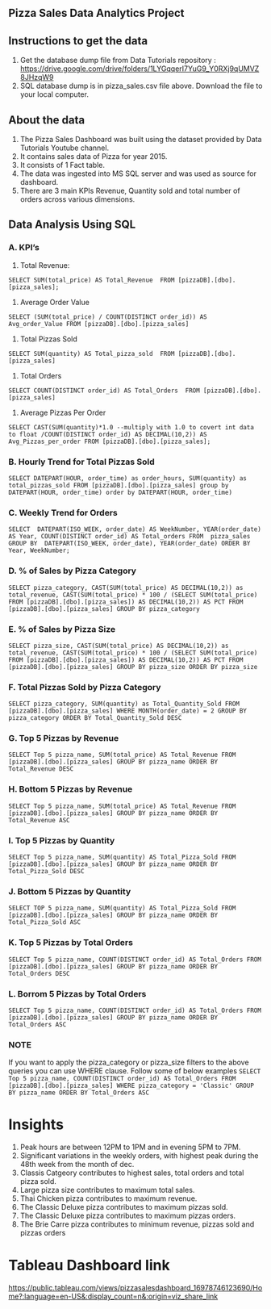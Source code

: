 ## Pizza Sales Data Analytics Project

## Instructions to get the data

1. Get the database dump file from Data Tutorials repository : https://drive.google.com/drive/folders/1LYGqqerI7YuG9_Y0RXj9qUMVZ8JHzqW9
1. SQL database dump is in pizza_sales.csv file above. Download the file to your local computer.

## About the data
1. The Pizza Sales Dashboard was built using the dataset provided by Data Tutorials Youtube channel.
1. It contains sales data of Pizza for year 2015.
1. It consists of 1 Fact table.
1. The data was ingested into MS SQL server and was used as source for dashboard.
1. There are 3 main KPIs Revenue, Quantity sold and total number of orders across various dimensions.

## Data Analysis Using SQL

### A. KPI’s

1. Total Revenue:
   
`SELECT SUM(total_price) AS Total_Revenue 
FROM [pizzaDB].[dbo].[pizza_sales];`
 
1. Average Order Value
   
`SELECT (SUM(total_price) / COUNT(DISTINCT order_id)) AS Avg_order_Value FROM [pizzaDB].[dbo].[pizza_sales]`
 
1. Total Pizzas Sold
   
`SELECT SUM(quantity) AS Total_pizza_sold 
FROM [pizzaDB].[dbo].[pizza_sales]`
 
1. Total Orders
   
`SELECT COUNT(DISTINCT order_id) AS Total_Orders 
FROM [pizzaDB].[dbo].[pizza_sales]`
 
1. Average Pizzas Per Order
   
`SELECT CAST(SUM(quantity)*1.0 --multiply with 1.0 to covert int data to float
/COUNT(DISTINCT order_id) AS DECIMAL(10,2))
AS Avg_Pizzas_per_order
FROM [pizzaDB].[dbo].[pizza_sales];`

### B. Hourly Trend for Total Pizzas Sold
`SELECT DATEPART(HOUR, order_time) as order_hours, SUM(quantity) as total_pizzas_sold
FROM [pizzaDB].[dbo].[pizza_sales]
group by DATEPART(HOUR, order_time)
order by DATEPART(HOUR, order_time)`

### C. Weekly Trend for Orders
`SELECT 
    DATEPART(ISO_WEEK, order_date) AS WeekNumber,
    YEAR(order_date) AS Year,
    COUNT(DISTINCT order_id) AS Total_orders
FROM 
    pizza_sales
GROUP BY 
    DATEPART(ISO_WEEK, order_date),
    YEAR(order_date)
ORDER BY 
    Year, WeekNumber;`

### D. % of Sales by Pizza Category
`SELECT pizza_category, CAST(SUM(total_price) AS DECIMAL(10,2)) as total_revenue,
CAST(SUM(total_price) * 100 / (SELECT SUM(total_price) 
FROM [pizzaDB].[dbo].[pizza_sales]) AS DECIMAL(10,2)) AS PCT
FROM [pizzaDB].[dbo].[pizza_sales]
GROUP BY pizza_category`

### E. % of Sales by Pizza Size
`SELECT pizza_size, CAST(SUM(total_price) AS DECIMAL(10,2)) as total_revenue,
CAST(SUM(total_price) * 100 / (SELECT SUM(total_price) FROM [pizzaDB].[dbo].[pizza_sales]) AS DECIMAL(10,2)) AS PCT
FROM [pizzaDB].[dbo].[pizza_sales]
GROUP BY pizza_size
ORDER BY pizza_size`

### F. Total Pizzas Sold by Pizza Category
`SELECT pizza_category, SUM(quantity) as Total_Quantity_Sold
FROM [pizzaDB].[dbo].[pizza_sales]
WHERE MONTH(order_date) = 2
GROUP BY pizza_category
ORDER BY Total_Quantity_Sold DESC`

### G. Top 5 Pizzas by Revenue
`SELECT Top 5 pizza_name, SUM(total_price) AS Total_Revenue
FROM [pizzaDB].[dbo].[pizza_sales]
GROUP BY pizza_name
ORDER BY Total_Revenue DESC`
 
### H. Bottom 5 Pizzas by Revenue
`SELECT Top 5 pizza_name, SUM(total_price) AS Total_Revenue
FROM [pizzaDB].[dbo].[pizza_sales]
GROUP BY pizza_name
ORDER BY Total_Revenue ASC`
 
### I. Top 5 Pizzas by Quantity
`SELECT Top 5 pizza_name, SUM(quantity) AS Total_Pizza_Sold
FROM [pizzaDB].[dbo].[pizza_sales]
GROUP BY pizza_name
ORDER BY Total_Pizza_Sold DESC`

### J. Bottom 5 Pizzas by Quantity
`SELECT TOP 5 pizza_name, SUM(quantity) AS Total_Pizza_Sold
FROM [pizzaDB].[dbo].[pizza_sales]
GROUP BY pizza_name
ORDER BY Total_Pizza_Sold ASC`

### K. Top 5 Pizzas by Total Orders
`SELECT Top 5 pizza_name, COUNT(DISTINCT order_id) AS Total_Orders
FROM [pizzaDB].[dbo].[pizza_sales]
GROUP BY pizza_name
ORDER BY Total_Orders DESC`
 
### L. Borrom 5 Pizzas by Total Orders
`SELECT Top 5 pizza_name, COUNT(DISTINCT order_id) AS Total_Orders
FROM [pizzaDB].[dbo].[pizza_sales]
GROUP BY pizza_name
ORDER BY Total_Orders ASC`
 
### NOTE
If you want to apply the pizza_category or pizza_size filters to the above queries you can use WHERE clause. Follow some of below examples
`SELECT Top 5 pizza_name, COUNT(DISTINCT order_id) AS Total_Orders
FROM [pizzaDB].[dbo].[pizza_sales]
WHERE pizza_category = 'Classic'
GROUP BY pizza_name
ORDER BY Total_Orders ASC`

Insights
============================

1. Peak hours are between 12PM to 1PM and in evening 5PM to 7PM.
2. Significant variations in the weekly orders, with highest peak during the 48th week from the month of dec.
3. Classis Catgeory contributes to highest sales, total orders and total pizza sold.
4. Large pizza size contributes to maximum total sales.
5. Thai Chicken pizza contributes to maximum revenue.
6. The Classic Deluxe pizza contributes to maximum pizzas sold.
7. The Classic Deluxe pizza contributes to maximum pizzas orders.
8. The Brie Carre pizza contributes to minimum revenue, pizzas sold and pizzas orders

Tableau Dashboard link
============================

https://public.tableau.com/views/pizzasalesdashboard_16978746123690/Home?:language=en-US&:display_count=n&:origin=viz_share_link
